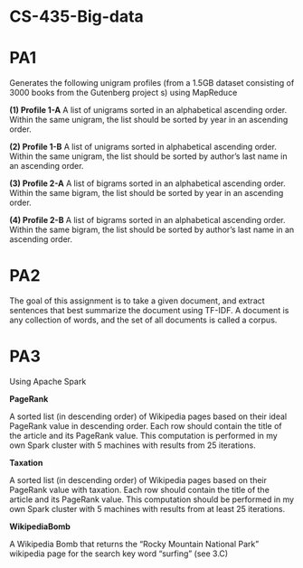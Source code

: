 # CS-435-Big-data

# PA1
Generates the following unigram profiles (from a 1.5GB dataset consisting of 3000
books from the Gutenberg project s) using MapReduce

**(1) Profile 1-A**
A list of unigrams sorted in an alphabetical ascending order. Within the same unigram, the list should
be sorted by year in an ascending order.

**(2) Profile 1-B**
A list of unigrams sorted in alphabetical ascending order. Within the same unigram, the list should
be sorted by author’s last name in an ascending order.

**(3) Profile 2-A**
A list of bigrams sorted in an alphabetical ascending order. Within the same bigram, the list should
be sorted by year in an ascending order.

**(4) Profile 2-B**
A list of bigrams sorted in an alphabetical ascending order. Within the same bigram, the list should
be sorted by author’s last name in an ascending order. 

# PA2
The goal of this assignment is to take a given document, and extract sentences that best summarize the
document using TF-IDF. A document is any collection of words, and the set of all documents is called a corpus. 

# PA3 
Using Apache Spark 

**PageRank**

A sorted list (in descending order) of Wikipedia pages based on their ideal PageRank value in descending
order. Each row should contain the title of the article and its PageRank value. This computation is performed in my own Spark cluster with 5 machines with results from 25 iterations.

**Taxation**

A sorted list (in descending order) of Wikipedia pages based on their PageRank
value with taxation. Each row should contain the title of the article and its PageRank
value. This computation should be performed in my own Spark cluster with 5
machines with results from at least 25 iterations.

**WikipediaBomb**

A Wikipedia Bomb that returns the “Rocky Mountain National Park” wikipedia page
for the search key word “surfing” (see 3.C)
